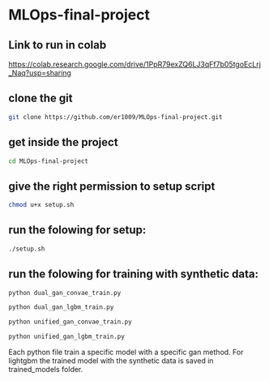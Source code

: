# MLOps-final-project
## Link to run in colab
https://colab.research.google.com/drive/1PpR79exZQ6LJ3qFf7b05tgoEcLrj_Naq?usp=sharing

## clone the git
```bash
git clone https://github.com/er1009/MLOps-final-project.git
```
## get inside the project
```bash
cd MLOps-final-project
```
## give the right permission to setup script
```bash
chmod u+x setup.sh
```
## run the folowing for setup:
```bash
./setup.sh
```
## run the folowing for training with synthetic data:
```bash
python dual_gan_convae_train.py

python dual_gan_lgbm_train.py

python unified_gan_convae_train.py

python unified_gan_lgbm_train.py
```
Each python file train a specific model with a specific gan method.
For lightgbm the trained model with the synthetic data is saved in trained_models folder.
